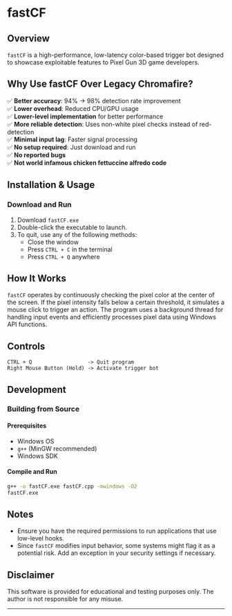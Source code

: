 # fastCF

## Overview

`fastCF` is a high-performance, low-latency color-based trigger bot designed to showcase exploitable features to Pixel Gun 3D game developers. 

## Why Use fastCF Over Legacy Chromafire?

✅ **Better accuracy**: 94% → 98% detection rate improvement  
✅ **Lower overhead**: Reduced CPU/GPU usage  
✅ **Lower-level implementation** for better performance  
✅ **More reliable detection**: Uses non-white pixel checks instead of red-detection  
✅ **Minimal input lag**: Faster signal processing  
✅ **No setup required**: Just download and run  
✅ **No reported bugs**  
✅ **Not world infamous chicken fettuccine alfredo code**

## Installation & Usage

### Download and Run

1. Download `fastCF.exe`
2. Double-click the executable to launch.
3. To quit, use any of the following methods:
   - Close the window
   - Press `CTRL + C` in the terminal
   - Press `CTRL + Q` anywhere

## How It Works

`fastCF` operates by continuously checking the pixel color at the center of the screen. If the pixel intensity falls below a certain threshold, it simulates a mouse click to trigger an action. The program uses a background thread for handling input events and efficiently processes pixel data using Windows API functions.

## Controls

```plaintext
CTRL + Q                  -> Quit program
Right Mouse Button (Hold) -> Activate trigger bot
```

## Development

### Building from Source

#### Prerequisites

- Windows OS
- `g++` (MinGW recommended)
- Windows SDK

#### Compile and Run

```sh
g++ -o fastCF.exe fastCF.cpp -mwindows -O2
fastCF.exe
```

## Notes

- Ensure you have the required permissions to run applications that use low-level hooks.
- Since `fastCF` modifies input behavior, some systems might flag it as a potential risk. Add an exception in your security settings if necessary.

## Disclaimer

This software is provided for educational and testing purposes only. The author is not responsible for any misuse.

---
